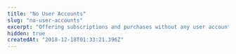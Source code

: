 ```yaml
---
title: "No User Accounts"
slug: "no-user-accounts"
excerpt: "Offering subscriptions and purchases without any user accounts"
hidden: true
createdAt: "2018-12-18T01:33:21.396Z"
---
```


